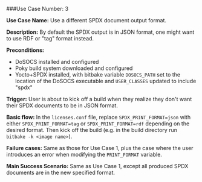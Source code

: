 ###Use Case Number: 3

**Use Case Name:** Use a different SPDX document output format.

**Description:** By default the SPDX output is in JSON format, one might want
to use RDF or "tag" format instead.

**Preconditions:**
- DoSOCS installed and configured
- Poky build system downloaded and configured
- Yocto+SPDX installed, with bitbake variable `DOSOCS_PATH` set to the
  location of the DoSOCS executable and `USER_CLASSES` updated to include
  "spdx"

**Trigger:**
User is about to kick off a build when they realize they don't want their
SPDX documents to be in JSON format.

**Basic flow:**
In the `licenses.conf` file, replace `SPDX_PRINT_FORMAT=json` with either `SPDX_PRINT_FORMAT=tag`
or `SPDX_PRINT_FORMAT=rdf` depending on the desired format.  Then kick off the build
(e.g. in the build directory run `bitbake -k <image name>`).

**Failure cases:**
Same as those for Use Case 1, plus the case where the user introduces an
error when modifying the `PRINT_FORMAT` variable.

**Main Success Scenario:**
Same as Use Case 1, except all produced SPDX documents are in the new specified
format.

